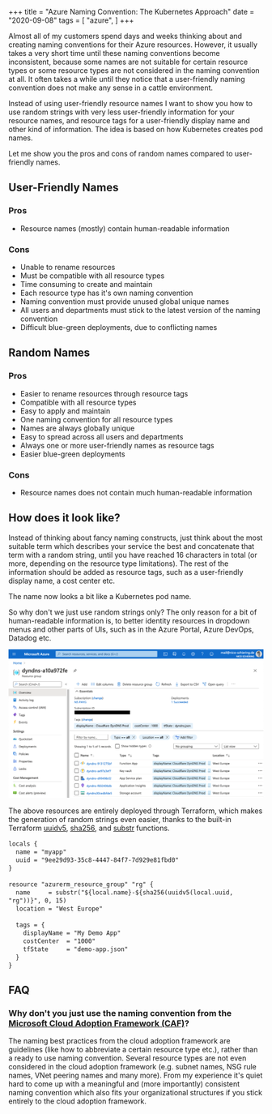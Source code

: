 +++
title = "Azure Naming Convention: The Kubernetes Approach"
date = "2020-09-08"
tags = [
    "azure",
]
+++

Almost all of my customers spend days and weeks thinking about and creating naming conventions for their Azure resources. However, it usually takes a very short time until these naming conventions become inconsistent, because some names are not suitable for certain resource types or some resource types are not considered in the naming convention at all. It often takes a while until they notice that a user-friendly naming convention does not make any sense in a cattle environment.

Instead of using user-friendly resource names I want to show you how to use random strings with very less user-friendly information for your resource names, and resource tags for a user-friendly display name and other kind of information. The idea is based on how Kubernetes creates pod names.

Let me show you the pros and cons of random names compared to user-friendly names.

## User-Friendly Names

### Pros

- Resource names (mostly) contain human-readable information

### Cons

- Unable to rename resources
- Must be compatible with all resource types
- Time consuming to create and maintain
- Each resource type has it's own naming convention
- Naming convention must provide unused global unique names
- All users and departments must stick to the latest version of the naming convention
- Difficult blue-green deployments, due to conflicting names

## Random Names

### Pros

- Easier to rename resources through resource tags
- Compatible with all resource types
- Easy to apply and maintain
- One naming convention for all resource types
- Names are always globally unique
- Easy to spread across all users and departments
- Always one or more user-friendly names as resource tags
- Easier blue-green deployments

### Cons

- Resource names does not contain much human-readable information

## How does it look like?

Instead of thinking about fancy naming constructs, just think about the most suitable term which describes your service the best and concatenate that term with a random string, until you have reached 16 characters in total (or more, depending on the resource type limitations). The rest of the information should be added as resource tags, such as a user-friendly display name, a cost center etc.

The name now looks a bit like a Kubernetes pod name.

So why don't we just use random strings only? The only reason for a bit of human-readable information is, to better identity resources in dropdown menus and other parts of UIs, such as in the Azure Portal, Azure DevOps, Datadog etc.

![Random String Naming Convention on Azure](../../static/images/azure-naming-convention1.png)

The above resources are entirely deployed through Terraform, which makes the generation of random strings even easier, thanks to the built-in Terraform [uuidv5](https://www.terraform.io/docs/configuration/functions/uuidv5.html), [sha256](https://www.terraform.io/docs/configuration/functions/sha256.html), and [substr](https://www.terraform.io/docs/configuration/functions/substr.html) functions.

```hcl
locals {
  name = "myapp"
  uuid = "9ee29d93-35c8-4447-84f7-7d929e81fbd0"
}

resource "azurerm_resource_group" "rg" {
  name     = substr("${local.name}-${sha256(uuidv5(local.uuid, "rg"))}", 0, 15)
  location = "West Europe"

  tags = {
    displayName = "My Demo App"
    costCenter  = "1000"
    tfState     = "demo-app.json"
  }
}
```

## FAQ

### Why don't you just use the naming convention from the [Microsoft Cloud Adoption Framework (CAF)](https://docs.microsoft.com/en-us/azure/cloud-adoption-framework/ready/azure-best-practices/naming-and-tagging)?

The naming best practices from the cloud adoption framework are guidelines (like how to abbreviate a certain resource type etc.), rather than a ready to use naming convention. Several resource types are not even considered in the cloud adoption framework (e.g. subnet names, NSG rule names, VNet peering names and many more). From my experience it's quiet hard to come up with a meaningful and (more importantly) consistent naming convention which also fits your organizational structures if you stick entirely to the cloud adoption framework.
